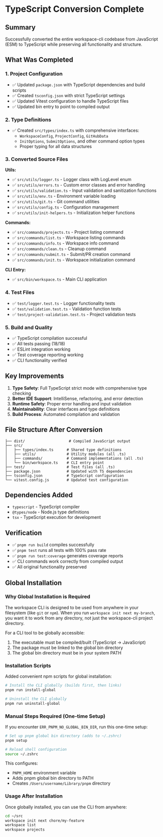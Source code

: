# TypeScript Conversion Complete

## Summary

Successfully converted the entire workspace-cli codebase from JavaScript (ESM) to TypeScript while preserving all functionality and structure.

## What Was Completed

### 1. Project Configuration
- ✅ Updated `package.json` with TypeScript dependencies and build scripts
- ✅ Created `tsconfig.json` with strict TypeScript settings
- ✅ Updated Vitest configuration to handle TypeScript files
- ✅ Updated bin entry to point to compiled output

### 2. Type Definitions
- ✅ Created `src/types/index.ts` with comprehensive interfaces:
  - `WorkspaceConfig`, `ProjectConfig`, `GitHubData`
  - `InitOptions`, `SubmitOptions`, and other command option types
  - Proper typing for all data structures

### 3. Converted Source Files
**Utils:**
- ✅ `src/utils/logger.ts` - Logger class with LogLevel enum
- ✅ `src/utils/errors.ts` - Custom error classes and error handling
- ✅ `src/utils/validation.ts` - Input validation and sanitization functions
- ✅ `src/utils/env.ts` - Environment variable loading
- ✅ `src/utils/git.ts` - Git command utilities
- ✅ `src/utils/config.ts` - Configuration management
- ✅ `src/utils/init-helpers.ts` - Initialization helper functions

**Commands:**
- ✅ `src/commands/projects.ts` - Project listing command
- ✅ `src/commands/list.ts` - Workspace listing commands
- ✅ `src/commands/info.ts` - Workspace info command
- ✅ `src/commands/clean.ts` - Cleanup command
- ✅ `src/commands/submit.ts` - Submit/PR creation command
- ✅ `src/commands/init.ts` - Workspace initialization command

**CLI Entry:**
- ✅ `src/bin/workspace.ts` - Main CLI application

### 4. Test Files
- ✅ `test/logger.test.ts` - Logger functionality tests
- ✅ `test/validation.test.ts` - Validation function tests
- ✅ `test/project-validation.test.ts` - Project validation tests

### 5. Build and Quality
- ✅ TypeScript compilation successful
- ✅ All tests passing (18/18)
- ✅ ESLint integration working
- ✅ Test coverage reporting working
- ✅ CLI functionality verified

## Key Improvements

1. **Type Safety**: Full TypeScript strict mode with comprehensive type checking
2. **Better IDE Support**: IntelliSense, refactoring, and error detection
3. **Runtime Safety**: Proper error handling and input validation
4. **Maintainability**: Clear interfaces and type definitions
5. **Build Process**: Automated compilation and validation

## File Structure After Conversion

```
├── dist/                    # Compiled JavaScript output
├── src/
│   ├── types/index.ts      # Shared type definitions
│   ├── utils/              # Utility modules (all .ts)
│   ├── commands/           # Command implementations (all .ts)
│   └── bin/workspace.ts    # CLI entry point
├── test/                   # Test files (all .ts)
├── package.json            # Updated with TS dependencies
├── tsconfig.json           # TypeScript configuration
└── vitest.config.js        # Updated test configuration
```

## Dependencies Added

- `typescript` - TypeScript compiler
- `@types/node` - Node.js type definitions
- `tsx` - TypeScript execution for development

## Verification

- ✅ `pnpm run build` compiles successfully
- ✅ `pnpm test` runs all tests with 100% pass rate
- ✅ `pnpm run test:coverage` generates coverage reports
- ✅ CLI commands work correctly from compiled output
- ✅ All original functionality preserved

## Global Installation

### Why Global Installation is Required

The workspace CLI is designed to be used from anywhere in your filesystem (like `git` or `npm`). When you run `workspace init next my-branch`, you want it to work from any directory, not just the workspace-cli project directory.

For a CLI tool to be globally accessible:
1. The executable must be compiled/built (TypeScript → JavaScript)
2. The package must be linked to the global bin directory
3. The global bin directory must be in your system PATH

### Installation Scripts

Added convenient npm scripts for global installation:

```bash
# Install the CLI globally (builds first, then links)
pnpm run install-global

# Uninstall the CLI globally
pnpm run uninstall-global
```

### Manual Steps Required (One-time Setup)

If you encounter `ERR_PNPM_NO_GLOBAL_BIN_DIR`, run this one-time setup:

```bash
# Set up pnpm global bin directory (adds to ~/.zshrc)
pnpm setup

# Reload shell configuration
source ~/.zshrc
```

This configures:
- `PNPM_HOME` environment variable
- Adds pnpm global bin directory to PATH
- Creates `/Users/username/Library/pnpm` directory

### Usage After Installation

Once globally installed, you can use the CLI from anywhere:

```bash
cd ~/src
workspace init next chore/my-feature
workspace list
workspace projects
```
